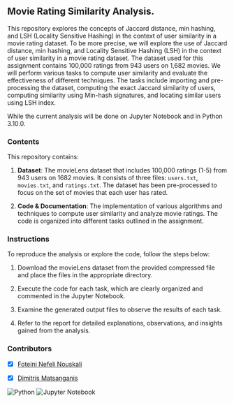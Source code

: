 ## Movie Rating Similarity Analysis.

This repository explores the concepts of Jaccard distance, min hashing, and LSH (Locality Sensitive Hashing) in the context of user similarity in a movie rating dataset.
To be more precise, we will explore the use of Jaccard distance, min hashing, and Locality Sensitive Hashing (LSH) in the context of user similarity in a movie rating dataset. The dataset used for this assignment contains 100,000 ratings from 943 users on 1,682 movies. We will perform various tasks to compute user similarity and evaluate the effectiveness of different techniques. The tasks include importing and pre-processing the dataset, computing the exact Jaccard similarity of users, computing similarity using Min-hash signatures, and locating similar users using LSH index.

While the current analysis will be done on Jupyter Notebook and in Python 3.10.0.

### Contents

This repository contains:

1. **Dataset**: The movieLens dataset that includes 100,000 ratings (1-5) from 943 users on 1682 movies. It consists of three files: `users.txt`, `movies.txt`, and `ratings.txt`. The dataset has been pre-processed to focus on the set of movies that each user has rated.

2. **Code & Documentation**: The implementation of various algorithms and techniques to compute user similarity and analyze movie ratings. The code is organized into different tasks outlined in the assignment.

### Instructions 

To reproduce the analysis or explore the code, follow the steps below:

1. Download the movieLens dataset from the provided compressed file and place the files in the appropriate directory.

2. Execute the code for each task, which are clearly organized and commented in the Jupyter Notebook.

3. Examine the generated output files to observe the results of each task.

4. Refer to the report for detailed explanations, observations, and insights gained from the analysis.

### Contributors

- [x] [Foteini Nefeli Nouskali](https://github.com/FoteiniNefeli)
- [x] [Dimitris Matsanganis](https://github.com/dmatsanganis)


![Python](https://img.shields.io/badge/python-3670A0?style=for-the-badge&logo=python&logoColor=ffdd54)
![Jupyter Notebook](https://img.shields.io/badge/jupyter-%23FA0F00.svg?style=for-the-badge&logo=jupyter&logoColor=white)
